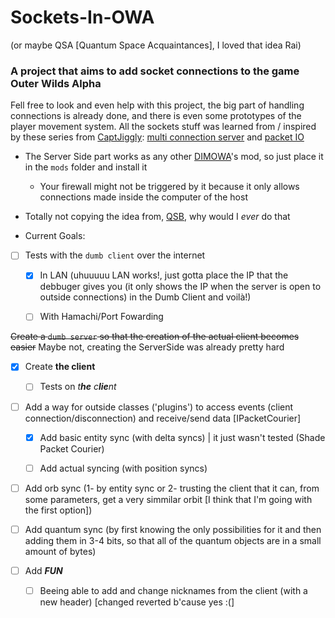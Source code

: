 # Sockets-In-OWA 
(or maybe QSA [Quantum Space Acquaintances], I loved that idea Rai)
### A project that aims to add socket connections to the game Outer Wilds Alpha

Fell free to look and even help with this project, the big part of handling connections is already done, and there is even some prototypes of the player movement system. 
All the sockets stuff was learned from / inspired by these series from [CaptJiggly](https://www.youtube.com/c/CaptJiggly): [multi connection server](https://www.youtube.com/watch?v=cHq2lYLA4XY) and 
[packet IO](https://www.youtube.com/watch?v=WFM0EZLE9MM&list=PLLITw-6k1t1YpH5vPPIYCKfNfLRlY_jme)

* The Server Side part works as any other [DIMOWA](https://github.com/ShoosGun/DIMOWA)'s mod, so just place it in the `mods` folder and install it
  *  Your firewall might not be triggered by it because it only allows connections made inside the computer of the host

* Totally not copying the idea from, [QSB](https://github.com/misternebula/quantum-space-buddies), why would I *ever* do that

* Current Goals:

- [ ] Tests with the `dumb client` over the internet

	- [x] In LAN (uhuuuuu LAN works!, just gotta place the IP that the debbuger gives you (it only shows the IP when the server is open to outside connections) in the Dumb Client and voilà!)
	
	- [ ] With Hamachi/Port Fowarding

~~Create a `dumb server` so that the creation of the actual client becomes easier~~ Maybe not, creating the ServerSide was already pretty hard

- [x] Create **the client**
	
	- [ ] Tests on *t**he** c**lie**nt* 

- [ ] Add a way for outside classes ('plugins') to access events (client connection/disconnection) and receive/send data [IPacketCourier]

	- [x] Add basic entity sync (with delta syncs) | it just wasn't tested (Shade Packet Courier)

	- [ ] Add actual syncing (with position syncs)

- [ ] Add orb sync (1- by entity sync or 2- trusting the client that it can, from some parameters, get a very simmilar orbit [I think that I'm going with the first option])

- [ ] Add quantum sync (by first knowing the only possibilities for it and then adding them in 3-4 bits, so that all of the quantum objects are in a small amount of bytes)

- [ ] Add ***FUN***

	- [ ] Beeing able to add and change nicknames from the client (with a new header) [changed reverted b'cause yes :(]
